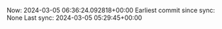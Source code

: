 Now: 2024-03-05 06:36:24.092818+00:00 Earliest commit since sync: None Last sync: 2024-03-05 05:29:45+00:00
